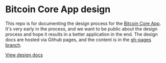 # Bitcoin Core App design

This repo is for documenting the design process for the [Bitcoin Core App](https://github.com/bitcoin-core/gui-qml). It's very early in the process, and we want to be public about the design process and hope it results in a better application in the end. The design docs are hosted via Github pages, and the content is in the [gh-pages branch](https://github.com/BitcoinDesign/Bitcoin-Core-App/tree/gh-pages).

[View design docs](https://bitcoindesign.github.io/Bitcoin-Core-App/)
